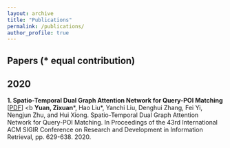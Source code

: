 ```yaml
---
layout: archive
title: "Publications"
permalink: /publications/
author_profile: true
---
```

  
  
  
  
Papers (\* equal contribution)
-------
  
  
  
  
  
2020
---------
**1. Spatio-Temporal Dual Graph Attention Network for Query-POI Matching** [<a href='https://www.researchgate.net/publication/342215590_Spatio-Temporal_Dual_Graph_Attention_Network_for_Query-POI_Matching'>PDF</a>] <b
**Yuan, Zixuan**\*, Hao Liu\*, Yanchi Liu, Denghui Zhang, Fei Yi, Nengjun Zhu, and Hui Xiong. Spatio-Temporal Dual Graph Attention Network for Query-POI Matching. In Proceedings of the 43rd International ACM SIGIR Conference on Research and Development in Information Retrieval, pp. 629-638. 2020.
